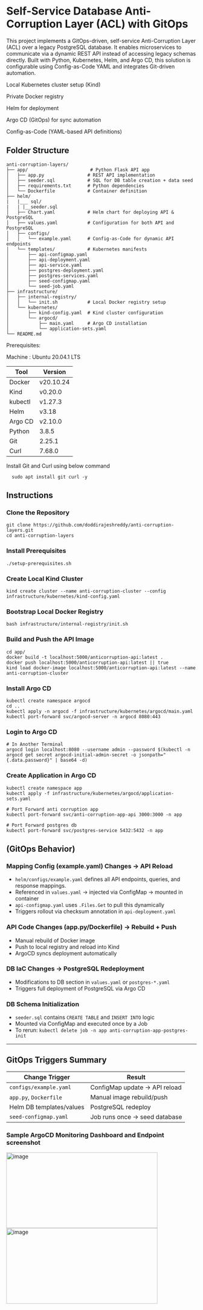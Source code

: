 # Self-Service Database Anti-Corruption Layer (ACL) with GitOps
This project implements a GitOps-driven, self-service Anti-Corruption Layer (ACL) over a legacy PostgreSQL database. It enables microservices to communicate via a dynamic REST API instead of accessing legacy schemas directly. Built with Python, Kubernetes, Helm, and Argo CD, this solution is configurable using Config-as-Code YAML and integrates Git-driven automation.

Local Kubernetes cluster setup (Kind)

Private Docker registry

Helm for deployment

Argo CD (GitOps) for sync automation

Config-as-Code (YAML-based API definitions)




## Folder Structure

```
anti-corruption-layers/
├── app/                       # Python Flask API app
│   ├── app.py                # REST API implementation
│   ├── seeder.sql            # SQL for DB table creation + data seed
│   ├── requirements.txt      # Python dependencies
│   └── Dockerfile            # Container definition
├── helm/
|   |___ sql/
|   | |__seeder.sql           
│   ├── Chart.yaml            # Helm chart for deploying API & PostgreSQL
│   ├── values.yaml           # Configuration for both API and PostgreSQL
│   ├── configs/
│   │   └── example.yaml      # Config-as-Code for dynamic API endpoints
│   └── templates/            # Kubernetes manifests
│       ├── api-configmap.yaml
│       ├── api-deployment.yaml
│       ├── api-service.yaml
│       ├── postgres-deployment.yaml
│       ├── postgres-services.yaml
│       ├── seed-configmap.yaml
│       └── seed-job.yaml
├── infrastructure/
│   ├── internal-registry/
│   │   └── init.sh           # Local Docker registry setup
│   └── kubernetes/
│       ├── kind-config.yaml  # Kind cluster configuration
│       └── argocd/
│           ├── main.yaml     # Argo CD installation
│           └── application-sets.yaml
└── README.md
```



Prerequisites:

Machine :   Ubuntu 20.04.1 LTS

| Tool         | Version        |
|--------------|----------------|
| Docker       | v20.10.24      |
| Kind         | v0.20.0        |
| kubectl      | v1.27.3        |
| Helm         | v3.18          |
| Argo CD      | v2.10.0        |
| Python       | 3.8.5          |
|Git           | 2.25.1         |
|Curl          | 7.68.0         |

Install Git and Curl using below command
```
  sudo apt install git curl -y
```
## Instructions

### Clone the Repository

```
git clone https://github.com/doddirajeshreddy/anti-corruption-layers.git
cd anti-corruption-layers
```

### Install Prerequisites

```
./setup-prerequisites.sh
```

### Create Local Kind Cluster

```
kind create cluster --name anti-corruption-cluster --config infrastructure/kubernetes/kind-config.yaml
```

### Bootstrap Local Docker Registry

```
bash infrastructure/internal-registry/init.sh
```

### Build and Push the API Image

```
cd app/
docker build -t localhost:5000/anticorruption-api:latest .
docker push localhost:5000/anticorruption-api:latest || true
kind load docker-image localhost:5000/anticorruption-api:latest --name anti-corruption-cluster
```

### Install Argo CD

```
kubectl create namespace argocd
cd ..
kubectl apply -n argocd -f infrastructure/kubernetes/argocd/main.yaml
kubectl port-forward svc/argocd-server -n argocd 8080:443
```

### Login to Argo CD

```
# In Another Terminal
argocd login localhost:8080 --username admin --password $(kubectl -n argocd get secret argocd-initial-admin-secret -o jsonpath="{.data.password}" | base64 -d)
```

### Create Application in Argo CD

```
kubectl create namespace app
kubectl apply -f infrastructure/kubernetes/argocd/application-sets.yaml

# Port Forward anti corruption app
kubectl port-forward svc/anti-corruption-app-api 3000:3000 -n app

# Port Forward postgres db
kubectl port-forward svc/postgres-service 5432:5432 -n app
```




## (GitOps Behavior)

### Mapping Config (example.yaml) Changes → API Reload

* `helm/configs/example.yaml` defines all API endpoints, queries, and response mappings.
* Referenced in `values.yaml` → injected via ConfigMap → mounted in container
* `api-configmap.yaml` uses `.Files.Get` to pull this dynamically
* Triggers rollout via checksum annotation in `api-deployment.yaml`

### API Code Changes (app.py/Dockerfile) → Rebuild + Push

* Manual rebuild of Docker image
* Push to local registry and reload into Kind
* ArgoCD syncs deployment automatically

### DB IaC Changes → PostgreSQL Redeployment

* Modifications to DB section in `values.yaml` or `postgres-*.yaml`
* Triggers full deployment of PostgreSQL via Argo CD

### DB Schema Initialization

* `seeder.sql` contains `CREATE TABLE` and `INSERT INTO` logic
* Mounted via ConfigMap and executed once by a Job
* To rerun: `kubectl delete job -n app anti-corruption-app-postgres-init`

---

## GitOps Triggers Summary

| Change Trigger           | Result                        |
| ------------------------ | ----------------------------- |
| `configs/example.yaml`   | ConfigMap update → API reload |
| `app.py`, `Dockerfile`   | Manual image rebuild/push     |
| Helm DB templates/values | PostgreSQL redeploy           |
| `seed-configmap.yaml`    | Job runs once → seed database |


### Sample ArgoCD Monitoring Dashboard and Endpoint screenshot


<img width="400" height="200" alt="image" src="https://github.com/user-attachments/assets/b85cdb0a-4067-46d8-aceb-d9ed85343238" />       
<img width="400" height="200" alt="image" src="https://github.com/user-attachments/assets/b7bd1306-9276-4983-9d34-a385d654dc83" />






